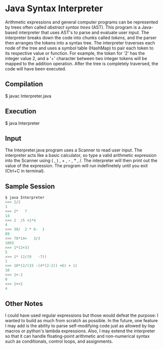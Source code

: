 # Java Syntax Interpreter
Arithmetic expressions and general computer programs can be represented by trees often called *abstract syntax trees* (AST). This program is a Java-based interpreter that uses AST's to parse and evaluate user input. The interpreter breaks down the code into chunks called *tokens,* and the parser then arranges the tokens into a syntax tree. The interpreter traverses each node of the tree and uses a symbol table (HashMap) to pair each token to its respective value or function. For example, the token for '2' has the integer value 2, and a '+' character between two integer tokens will be mapped to the addition operation. After the tree is completely traversed, the code will have been executed.

## Compilation
$ javac Interpreter.java
## Execution
$ java Interpreter

## Input
The Interpreter.java program uses a Scanner to read user input. The interpreter acts like a basic calculator, so type a valid arithmetic expression into the Scanner using ( , ) , + , - , * , /. The interpreter will then print out the value of the expression. The program will run indefinetely until you exit (Ctrl+C in terminal).

## Sample Session
```java
$ java Interpreter
>>> 2/2
1
>>> 2*   7
14
>>> 2  /5 +1*4
4
>>> 30/  2 * 6-  1
89
>>> 78*14+   3/3
1093
>>> 1*(2+3)
5
>>> 1* (2/(9   -7))
1
>>> 10*(2/(33 -(4*(2-2)) +6) + 1)
10
>>> 2+-2
0
>>> 2++2
4
```

## Other Notes
I could have used regular expressions but those would defeat the purpose: I wanted to build as much from scratch as possible. In the future, one feature I may add is the ability to parse self-modifying code just as allowed by lisp macros or python's lambda expressions. Also, I may extend the interpreter so that it can handle floating-point arithmetic and non-numerical syntax such as conditionals, control loops, and assignments.
